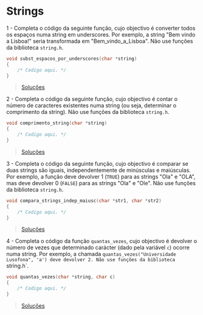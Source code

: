 # Strings

1 - Completa o código da seguinte função, cujo objectivo é converter todos os
espaços numa string em underscores. Por exemplo, a string "Bem vindo a Lisboa!"
seria transformada em "Bem_vindo_a_Lisboa". Não use funções da biblioteca
`string.h`.

```c
void subst_espacos_por_underscores(char *string)
{
    /* Codigo aqui. */
}
```

> [Soluções](../solucoes/12_strings/01.md)

2 - Completa o código da seguinte função, cujo objectivo é contar o número de
caracteres existentes numa string (ou seja, determinar o comprimento da string).
Não use funções da biblioteca `string.h`.

```c
void comprimento_string(char *string)
{
    /* Codigo aqui. */
}
```

> [Soluções](../solucoes/12_strings/02.md)

3 - Completa o código da seguinte função, cujo objectivo é comparar se duas
strings são iguais, independentemente de minúsculas e maiúsculas. Por exemplo,
a função deve devolver 1 (`TRUE`) para as strings "Ola" e "OLA", mas deve
devolver 0 (`FALSE`) para as strings "Ola" e "Ole". Não use funções da
biblioteca `string.h`.

```c
void compara_strings_indep_maiusc(char *str1, char *str2)
{
    /* Codigo aqui. */
}
```

> [Soluções](../solucoes/12_strings/03.md)

4 - Completa o código da função `quantas_vezes`, cujo objectivo é devolver o
número de vezes que determinado carácter (dado pela variável `c`) ocorre numa
string. Por exemplo, a chamada `quantas_vezes("Universidade Lusofona", 'a')
deve devolver 2. Não use funções da biblioteca `string.h`.

```c
void quantas_vezes(char *string, char c)
{
    /* Codigo aqui. */
}
```

> [Soluções](../solucoes/12_strings/04.md)

